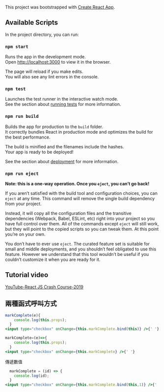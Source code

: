 This project was bootstrapped with [Create React App](https://github.com/facebook/create-react-app).

## Available Scripts

In the project directory, you can run:

### `npm start`

Runs the app in the development mode.<br>
Open [http://localhost:3000](http://localhost:3000) to view it in the browser.

The page will reload if you make edits.<br>
You will also see any lint errors in the console.

### `npm test`

Launches the test runner in the interactive watch mode.<br>
See the section about [running tests](https://facebook.github.io/create-react-app/docs/running-tests) for more information.

### `npm run build`

Builds the app for production to the `build` folder.<br>
It correctly bundles React in production mode and optimizes the build for the best performance.

The build is minified and the filenames include the hashes.<br>
Your app is ready to be deployed!

See the section about [deployment](https://facebook.github.io/create-react-app/docs/deployment) for more information.

### `npm run eject`

**Note: this is a one-way operation. Once you `eject`, you can’t go back!**

If you aren’t satisfied with the build tool and configuration choices, you can `eject` at any time. This command will remove the single build dependency from your project.

Instead, it will copy all the configuration files and the transitive dependencies (Webpack, Babel, ESLint, etc) right into your project so you have full control over them. All of the commands except `eject` will still work, but they will point to the copied scripts so you can tweak them. At this point you’re on your own.

You don’t have to ever use `eject`. The curated feature set is suitable for small and middle deployments, and you shouldn’t feel obligated to use this feature. However we understand that this tool wouldn’t be useful if you couldn’t customize it when you are ready for it.

## Tutorial video
[YouTube-React JS Crash Course-2019](https://www.youtube.com/watch?v=sBws8MSXN7A)

## 兩種函式呼叫方式

```jsx
markComplete(e){
    console.log(this.props);
  }
<input type="checkbox" onChange={this.markComplete.bind(this)} />{' '}
```

```jsx
markComplete=(e)=>{
    console.log(this.props);
  }
<input type="checkbox" onChange={this.markComplete} />{' '}
```

傳遞數值
```jsx
  markComplete = (id) => {
    console.log(id);
  }
<input type="checkbox" onChange={this.markComplete.bind(this,1)} />{' '}
```
